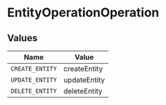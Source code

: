 # EntityOperationOperation


## Values

| Name            | Value           |
| --------------- | --------------- |
| `CREATE_ENTITY` | createEntity    |
| `UPDATE_ENTITY` | updateEntity    |
| `DELETE_ENTITY` | deleteEntity    |